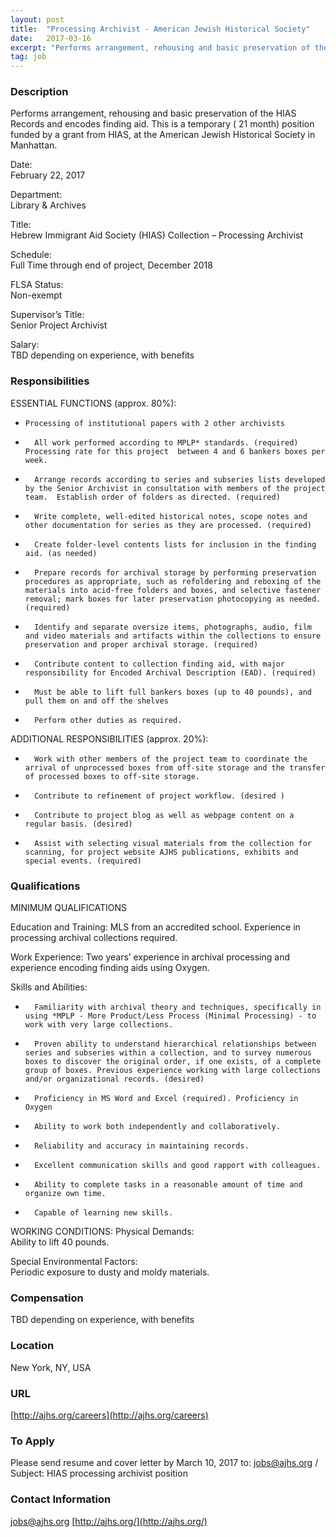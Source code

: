 ```yaml
---
layout: post
title:  "Processing Archivist - American Jewish Historical Society"
date:   2017-03-16
excerpt: "Performs arrangement, rehousing and basic preservation of the HIAS Records and encodes finding aid. This is a temporary ( 21 month) position funded by a grant from HIAS, at the American Jewish Historical Society in Manhattan. Date: February 22, 2017 Department: Library & Archives Title: Hebrew Immigrant Aid Society (HIAS)..."
tag: job
---
```


### Description   

Performs arrangement, rehousing and basic preservation of the HIAS Records and encodes finding aid.  This is a temporary ( 21 month) position funded by a grant from HIAS, at the American Jewish Historical Society in Manhattan.


Date:                         
February 22, 2017

Department:               
Library & Archives

Title:                        
Hebrew Immigrant Aid Society (HIAS) Collection – Processing Archivist

Schedule:                  
Full Time through end of project, December 2018

FLSA Status:              
Non-exempt

Supervisor’s Title:         
Senior Project Archivist

Salary:                       
TBD depending on experience, with benefits


### Responsibilities   

ESSENTIAL FUNCTIONS (approx. 80%):
-     Processing of institutional papers with 2 other archivists
-       All work performed according to MPLP* standards. (required) Processing rate for this project  between 4 and 6 bankers boxes per week.
-       Arrange records according to series and subseries lists developed by the Senior Archivist in consultation with members of the project team.  Establish order of folders as directed. (required)
-       Write complete, well-edited historical notes, scope notes and other documentation for series as they are processed. (required)
-       Create folder-level contents lists for inclusion in the finding aid. (as needed)
-       Prepare records for archival storage by performing preservation procedures as appropriate, such as refoldering and reboxing of the materials into acid-free folders and boxes, and selective fastener removal; mark boxes for later preservation photocopying as needed. (required)
-       Identify and separate oversize items, photographs, audio, film and video materials and artifacts within the collections to ensure preservation and proper archival storage. (required)
-       Contribute content to collection finding aid, with major responsibility for Encoded Archival Description (EAD). (required)
-       Must be able to lift full bankers boxes (up to 40 pounds), and pull them on and off the shelves
-       Perform other duties as required.
 
ADDITIONAL RESPONSIBILITIES (approx. 20%):  
-       Work with other members of the project team to coordinate the arrival of unprocessed boxes from off-site storage and the transfer of processed boxes to off-site storage.
-       Contribute to refinement of project workflow. (desired )
-       Contribute to project blog as well as webpage content on a regular basis. (desired)
-       Assist with selecting visual materials from the collection for scanning, for project website AJHS publications, exhibits and special events. (required)


### Qualifications   

MINIMUM QUALIFICATIONS
 
Education and Training:  MLS from an accredited school. Experience in processing archival collections required.
 
Work Experience: Two years’ experience in archival processing and experience encoding finding aids using Oxygen.
 
Skills and Abilities: 
-       Familiarity with archival theory and techniques, specifically in using *MPLP - More Product/Less Process (Minimal Processing) - to work with very large collections.
-       Proven ability to understand hierarchical relationships between series and subseries within a collection, and to survey numerous boxes to discover the original order, if one exists, of a complete group of boxes. Previous experience working with large collections and/or organizational records. (desired)
-       Proficiency in MS Word and Excel (required). Proficiency in Oxygen
-       Ability to work both independently and collaboratively.
-       Reliability and accuracy in maintaining records.
-       Excellent communication skills and good rapport with colleagues.
-       Ability to complete tasks in a reasonable amount of time and organize own time.
-       Capable of learning new skills.

WORKING CONDITIONS: 
Physical Demands:  
Ability to lift 40 pounds.

Special Environmental Factors:         
Periodic exposure to dusty and moldy materials.


### Compensation   

TBD depending on experience, with benefits


### Location   

New York, NY, USA


### URL   

 [http://ajhs.org/careers](http://ajhs.org/careers)

### To Apply   

Please send resume and cover letter by March 10, 2017 to:
jobs@ajhs.org / Subject: HIAS processing archivist position




### Contact Information   

jobs@ajhs.org
[http://ajhs.org/](http://ajhs.org/)

